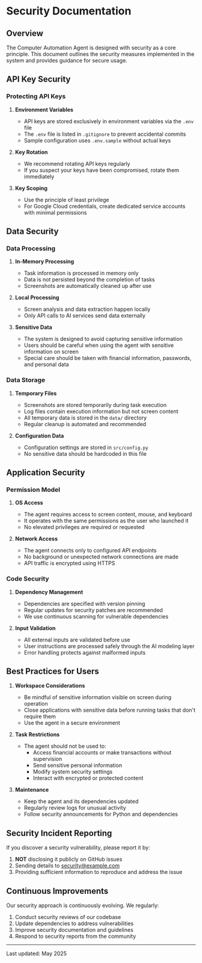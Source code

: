 # Security Documentation

## Overview

The Computer Automation Agent is designed with security as a core principle. This document outlines the security measures implemented in the system and provides guidance for secure usage.

## API Key Security

### Protecting API Keys

1. **Environment Variables**
   - API keys are stored exclusively in environment variables via the `.env` file
   - The `.env` file is listed in `.gitignore` to prevent accidental commits
   - Sample configuration uses `.env.sample` without actual keys

2. **Key Rotation**
   - We recommend rotating API keys regularly
   - If you suspect your keys have been compromised, rotate them immediately

3. **Key Scoping**
   - Use the principle of least privilege
   - For Google Cloud credentials, create dedicated service accounts with minimal permissions

## Data Security

### Data Processing

1. **In-Memory Processing**
   - Task information is processed in memory only
   - Data is not persisted beyond the completion of tasks
   - Screenshots are automatically cleaned up after use

2. **Local Processing**
   - Screen analysis and data extraction happen locally
   - Only API calls to AI services send data externally 

3. **Sensitive Data**
   - The system is designed to avoid capturing sensitive information
   - Users should be careful when using the agent with sensitive information on screen
   - Special care should be taken with financial information, passwords, and personal data

### Data Storage

1. **Temporary Files**
   - Screenshots are stored temporarily during task execution
   - Log files contain execution information but not screen content
   - All temporary data is stored in the `data/` directory
   - Regular cleanup is automated and recommended

2. **Configuration Data**
   - Configuration settings are stored in `src/config.py`
   - No sensitive data should be hardcoded in this file

## Application Security

### Permission Model

1. **OS Access**
   - The agent requires access to screen content, mouse, and keyboard
   - It operates with the same permissions as the user who launched it
   - No elevated privileges are required or requested

2. **Network Access**
   - The agent connects only to configured API endpoints
   - No background or unexpected network connections are made
   - API traffic is encrypted using HTTPS

### Code Security

1. **Dependency Management**
   - Dependencies are specified with version pinning
   - Regular updates for security patches are recommended
   - We use continuous scanning for vulnerable dependencies

2. **Input Validation**
   - All external inputs are validated before use
   - User instructions are processed safely through the AI modeling layer
   - Error handling protects against malformed inputs

## Best Practices for Users

1. **Workspace Considerations**
   - Be mindful of sensitive information visible on screen during operation
   - Close applications with sensitive data before running tasks that don't require them
   - Use the agent in a secure environment

2. **Task Restrictions**
   - The agent should not be used to:
     - Access financial accounts or make transactions without supervision
     - Send sensitive personal information
     - Modify system security settings
     - Interact with encrypted or protected content

3. **Maintenance**
   - Keep the agent and its dependencies updated
   - Regularly review logs for unusual activity
   - Follow security announcements for Python and dependencies

## Security Incident Reporting

If you discover a security vulnerability, please report it by:

1. **NOT** disclosing it publicly on GitHub issues
2. Sending details to [security@example.com](mailto:security@example.com)
3. Providing sufficient information to reproduce and address the issue

## Continuous Improvements

Our security approach is continuously evolving. We regularly:

1. Conduct security reviews of our codebase
2. Update dependencies to address vulnerabilities
3. Improve security documentation and guidelines
4. Respond to security reports from the community

---

Last updated: May 2025 